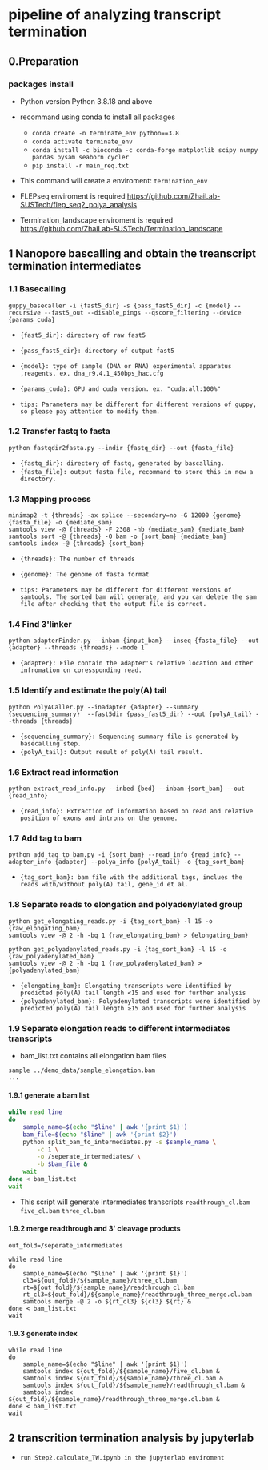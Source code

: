 # pipeline of analyzing transcript termination 

## 0.Preparation
### packages install

- Python version
Python 3.8.18 and above


- recommand using conda to install all packages

  - `conda create -n terminate_env python==3.8`
  - `conda activate terminate_env`
  - `conda install -c bioconda -c conda-forge matplotlib scipy numpy pandas pysam seaborn cycler` 
  - `pip install -r main_req.txt`



- This command will create a enviroment: `termination_env`

- FLEPseq enviroment is required
  https://github.com/ZhaiLab-SUSTech/flep_seq2_polya_analysis

- Termination_landscape enviroment is required
  https://github.com/ZhaiLab-SUSTech/Termination_landscape

## 1 Nanopore bascalling and obtain the treanscript termination intermediates

### 1.1 Basecalling
```shell
guppy_basecaller -i {fast5_dir} -s {pass_fast5_dir} -c {model} --recursive --fast5_out --disable_pings --qscore_filtering --device {params_cuda}
```

- `{fast5_dir}: directory of raw fast5`
- `{pass_fast5_dir}: directory of output fast5`
- `{model}: type of sample (DNA or RNA) experimental apparatus ,reagents. ex. dna_r9.4.1_450bps_hac.cfg`
- `{params_cuda}: GPU and cuda version. ex. "cuda:all:100%"`

- `tips: Parameters may be different for different versions of guppy, so please pay attention to modify them.`



### 1.2 Transfer fastq to fasta
```shell
python fastqdir2fasta.py --indir {fastq_dir} --out {fasta_file}
```

- `{fastq_dir}: directory of fastq, generated by bascalling.`
- `{fasta_file}: output fasta file, recommand to store this in new a directory.`



### 1.3 Mapping process
```shell
minimap2 -t {threads} -ax splice --secondary=no -G 12000 {genome} {fasta_file} -o {mediate_sam}
samtools view -@ {threads} -F 2308 -hb {mediate_sam} {mediate_bam}
samtools sort -@ {threads} -O bam -o {sort_bam} {mediate_bam}
samtools index -@ {threads} {sort_bam}
```

- `{threads}: The number of threads`
- `{genome}: The genome of fasta format`

- `tips: Parameters may be different for different versions of samtools. The sorted bam will generate, and you can delete the sam file after checking that the output file is correct.`



### 1.4 Find 3'linker
```shell
python adapterFinder.py --inbam {input_bam} --inseq {fasta_file} --out {adapter} --threads {threads} --mode 1
```

- `{adapter}: File contain the adapter's relative location and other infromation on coressponding read.`



### 1.5 Identify and estimate the poly(A) tail
```shell
python PolyACaller.py --inadapter {adapter} --summary {sequencing_summary}  --fast5dir {pass_fast5_dir} --out {polyA_tail} --threads {threads}
```

- `{sequencing_summary}: Sequencing summary file is generated by basecalling step.`
- `{polyA_tail}: Output result of poly(A) tail result.`



### 1.6 Extract read information
```shell
python extract_read_info.py --inbed {bed} --inbam {sort_bam} --out {read_info}
```

- `{read_info}: Extraction of information based on read and relative position of exons and introns on the genome.`



### 1.7 Add tag to bam
```shell
python add_tag_to_bam.py -i {sort_bam} --read_info {read_info} --adapter_info {adapter} --polya_info {polyA_tail} -o {tag_sort_bam}
```

- `{tag_sort_bam}: bam file with the additional tags, inclues the reads with/without poly(A) tail, gene_id et al.`



### 1.8 Separate reads to elongation and polyadenylated group
```shell
python get_elongating_reads.py -i {tag_sort_bam} -l 15 -o {raw_elongating_bam}
samtools view -@ 2 -h -bq 1 {raw_elongating_bam} > {elongating_bam}

python get_polyadenylated_reads.py -i {tag_sort_bam} -l 15 -o {raw_polyadenylated_bam}
samtools view -@ 2 -h -bq 1 {raw_polyadenylated_bam} > {polyadenylated_bam}
```

- `{elongating_bam}: Elongating transcripts were identified by predicted poly(A) tail length <15 and used for further analysis`
- `{polyadenylated_bam}: Polyadenylated transcripts were identified by predicted poly(A) tail length ≥15 and used for further analysis`



### 1.9 Separate elongation reads to different intermediates transcripts

- bam_list.txt contains all elongation bam files

```text
sample ../demo_data/sample_elongation.bam
...
```

#### 1.9.1 generate a bam list
```sh
while read line
do
    sample_name=$(echo "$line" | awk '{print $1}')
    bam_file=$(echo "$line" | awk '{print $2}')
    python split_bam_to_intermediates.py -s $sample_name \
        -c 1 \
        -o /seperate_intermediates/ \
        -b $bam_file &
    wait
done < bam_list.txt
wait 
```
- This script will generate intermediates transcripts
    `readthrough_cl.bam`
    `five_cl.bam`
    `three_cl.bam`

#### 1.9.2 merge readthrough and 3' cleavage products

```shell
out_fold=/seperate_intermediates

while read line
do
    sample_name=$(echo "$line" | awk '{print $1}')
    cl3=${out_fold}/${sample_name}/three_cl.bam
    rt=${out_fold}/${sample_name}/readthrough_cl.bam
    rt_cl3=${out_fold}/${sample_name}/readthrough_three_merge.cl.bam
    samtools merge -@ 2 -o ${rt_cl3} ${cl3} ${rt} &
done < bam_list.txt
wait
```

#### 1.9.3 generate index

```shell
while read line
do
    sample_name=$(echo "$line" | awk '{print $1}')
    samtools index ${out_fold}/${sample_name}/five_cl.bam &
    samtools index ${out_fold}/${sample_name}/three_cl.bam &
    samtools index ${out_fold}/${sample_name}/readthrough_cl.bam &
    samtools index ${out_fold}/${sample_name}/readthrough_three_merge.cl.bam &
done < bam_list.txt
wait
```



## 2 transcrition termination analysis by jupyterlab
- `run Step2.calculate_TW.ipynb in the jupyterlab enviroment`

